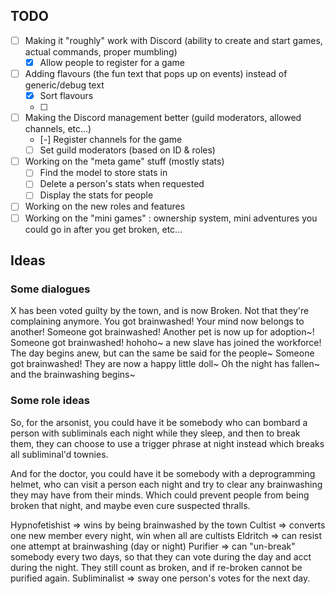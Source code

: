 
## TODO
- [ ] Making it "roughly" work with Discord (ability to create and start games, actual commands, proper mumbling)
    - [X] Allow people to register for a game
- [ ] Adding flavours (the fun text that pops up on events) instead of generic/debug text
    - [X] Sort flavours
    - [ ]
- [ ] Making the Discord management better (guild moderators, allowed channels, etc...)
    - [-] Register channels for the game
    - [ ] Set guild moderators (based on ID & roles)
- [ ] Working on the "meta game" stuff (mostly stats)
    - [ ] Find the model to store stats in
    - [ ] Delete a person's stats when requested
    - [ ] Display the stats for people
- [ ] Working on the new roles and features
- [ ] Working on the "mini games" : ownership system, mini adventures you could go in after you get broken, etc...

## Ideas

### Some dialogues
X has been voted guilty by the town, and is now Broken. Not that they're complaining anymore.
You got brainwashed! Your mind now belongs to another!
Someone got brainwashed! Another pet is now up for adoption~!
Someone got brainwashed! hohoho~ a new slave has joined the workforce!
The day begins anew, but can the same be said for the people~
Someone got brainwashed! They are  now  a happy little doll~
Oh the night has fallen~ and the brainwashing begins~

### Some role ideas
So, for the arsonist, you could have it be somebody who can bombard a person with subliminals each night while they sleep, and then to break them, they can choose to use a trigger phrase at night instead which breaks all subliminal'd townies.

And for the doctor, you could have it be somebody with a deprogramming helmet, who can visit a person each night and try to clear any brainwashing they may have from their minds.
Which could prevent people from being broken that night, and maybe even cure suspected thralls.

Hypnofetishist => wins by being brainwashed by the town
Cultist => converts one new member every night, win when all are cultists
Eldritch => can resist one attempt at brainwashing (day or night)
Purifier => can "un-break" somebody every two days, so that they can vote during the day and acct during the night. They still count as broken, and if re-broken cannot be purified again.
Subliminalist => sway one person's votes for the next day.
